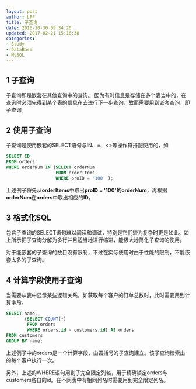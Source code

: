 ```yaml
---
layout: post
author: LPF
title: 子查询
date: 2016-10-30 09:34:20
updated: 2017-02-21 15:16:38
categories:
- Study
- DataBase
- MySQL
---
```


## 1 子查询

子查询即是嵌套在其他查询中的查询。
因为有时信息是存储在多个表当中的，在查询时必须先得到某个表的信息在去进行下一步查询，故而需要用到嵌套查询，即子查询。

## 2 使用子查询

子查询是使用嵌套的SELECT语句与IN、=、<>等操作符搭配使用的，如

```SQL
SELECT ID 
FROM orders
WHERE orderNum IN (SELECT orderNum
                   FROM orderItems
                   WHERE proID = '100' );
```

上述例子将先从**orderItems**中取出**proID = '100'**的**orderNum**，再根据**orderNum**在**orders**中取出相应的**ID**。

## 3 格式化SQL

包含子查询的SELECT语句难以阅读和调试，特别是它们较为复杂时更是如此。如上所示把子查询分解为多行并且适当地进行缩进，能极大地简化子查询的使用。 

对于能嵌套的子查询的数目没有限制，不过在实际使用时由于性能的限制，不能嵌套太多的子查询。

## 4 计算字段使用子查询

当需要从表中显示某些逻辑关系，如获取每个客户的订单总数时，此时需要用到计算字段。

```SQL
SELECT name,
       (SELECT COUNT(*)
        FROM orders
        WHERE orders.id = customers.id) AS orders
FROM customers
GROUP BY name;
```

上述例子中的orders是一个计算字段，由圆括号的子查询建立。该子查询检索出的每个客户执行一次。

另外，上述的WHERE语句用到了完全限定列名，用于精确锁定orders与customers各自的id。在不同表中有相同列名时需要用到完全限定列名。





